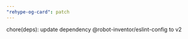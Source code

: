 ```yaml
---
"rehype-og-card": patch
---
```


chore(deps): update dependency @robot-inventor/eslint-config to v2
